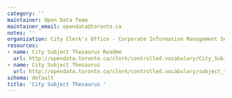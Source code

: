 ```yaml
---
category: ''
maintainer: Open Data Team
maintainer_email: opendata@toronto.ca
notes: ''
organization: City Clerk's Office - Corporate Information Management Services
resources:
- name: City Subject Thesaurus Readme
  url: http://opendata.toronto.ca/clerk/controlled.vocabulary/City_Subject_Thesaurus_attributes.xls
- name: City Subject Thesaurus
  url: http://opendata.toronto.ca/clerk/controlled.vocabulary/subject_thesaurus.xml
schema: default
title: 'City Subject Thesaurus '
---
```

